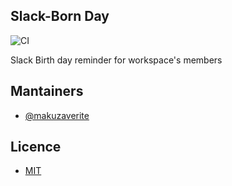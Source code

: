## Slack-Born Day
![CI](https://github.com/makuzaverite/bd-reminder-bot/workflows/CI/badge.svg)

Slack Birth day reminder for workspace's members


<!--
[slack go](https://github.com/slack-go/slack)
[Article](https://chatbotsmagazine.com/relax-scale-slack-bots-with-ease-55e73018e316)
[Article](https://dev.to/arunx2/simple-slack-notification-with-golang-55i2)
-->


## Mantainers

- [@makuzaverite](github.com/makuzaverite)

## Licence

- [MIT](https://github.com/makuzaverite/bd-reminder-bot/blob/main/LICENSE)
